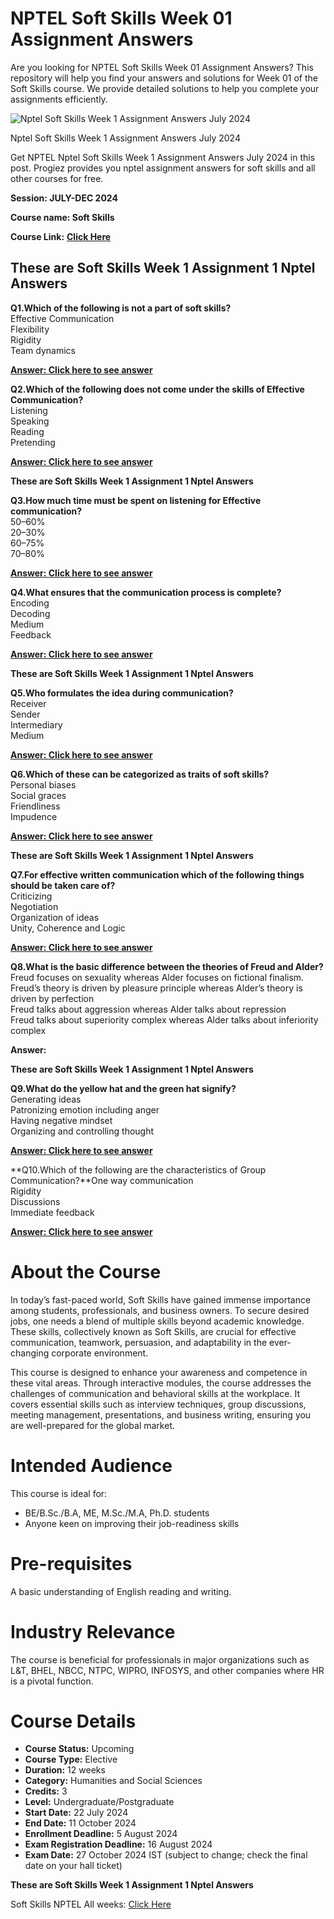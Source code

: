 # NPTEL Soft Skills Week 01 Assignment Answers

Are you looking for NPTEL Soft Skills Week 01 Assignment Answers? This repository will help you find your answers and solutions for Week 01 of the Soft Skills course. We provide detailed solutions to help you complete your assignments efficiently.

![Nptel Soft Skills Week 1 Assignment Answers July 2024](https://miro.medium.com/v2/resize:fit:875/1*_1W1t5B_7fEf0nxtP0aJlA.jpeg)

Nptel Soft Skills Week 1 Assignment Answers July 2024

Get NPTEL Nptel Soft Skills Week 1 Assignment Answers July 2024 in this post. Progiez provides you nptel assignment answers for soft skills and all other courses for free.

**Session: JULY-DEC 2024**

**Course name: Soft Skills**

**Course Link:** [**Click Here**](https://onlinecourses.nptel.ac.in/noc24_hs124/)


## These are Soft Skills Week 1 Assignment 1 Nptel Answers<a id="962f"></a>

**Q1.Which of the following is not a part of soft skills?**\
Effective Communication\
Flexibility\
Rigidity\
Team dynamics

[**Answer: Click here to see answer**](https://progiez.com/soft-skills-week-1-assignment-1-nptel-answers)

**Q2.Which of the following does not come under the skills of Effective Communication?**\
Listening\
Speaking\
Reading\
Pretending

[**Answer: Click here to see answer**](https://progiez.com/soft-skills-week-1-assignment-1-nptel-answers)

**These are Soft Skills Week 1 Assignment 1 Nptel Answers**

**Q3.How much time must be spent on listening for Effective communication?**\
50–60%\
20–30%\
60–75%\
70–80%

[**Answer: Click here to see answer**](https://progiez.com/soft-skills-week-1-assignment-1-nptel-answers)

**Q4.What ensures that the communication process is complete?**\
Encoding\
Decoding\
Medium\
Feedback

[**Answer: Click here to see answer**](https://progiez.com/soft-skills-week-1-assignment-1-nptel-answers)

**These are Soft Skills Week 1 Assignment 1 Nptel Answers**

**Q5.Who formulates the idea during communication?**\
Receiver\
Sender\
Intermediary\
Medium

[**Answer: Click here to see answer**](https://progiez.com/soft-skills-week-1-assignment-1-nptel-answers)

**Q6.Which of these can be categorized as traits of soft skills?**\
Personal biases\
Social graces\
Friendliness\
Impudence

[**Answer: Click here to see answer**](https://progiez.com/soft-skills-week-1-assignment-1-nptel-answers)

**These are Soft Skills Week 1 Assignment 1 Nptel Answers**

**Q7.For effective written communication which of the following things should be taken care of?**\
Criticizing\
Negotiation\
Organization of ideas\
Unity, Coherence and Logic

[**Answer: Click here to see answer**](https://progiez.com/soft-skills-week-1-assignment-1-nptel-answers)

**Q8.What is the basic difference between the theories of Freud and Alder?**\
Freud focuses on sexuality whereas Alder focuses on fictional finalism.\
Freud’s theory is driven by pleasure principle whereas Alder’s theory is driven by perfection\
Freud talks about aggression whereas Alder talks about repression\
Freud talks about superiority complex whereas Alder talks about inferiority complex

**Answer:**

**These are Soft Skills Week 1 Assignment 1 Nptel Answers**

**Q9.What do the yellow hat and the green hat signify?**\
Generating ideas\
Patronizing emotion including anger\
Having negative mindset\
Organizing and controlling thought

[**Answer: Click here to see answer**](https://progiez.com/soft-skills-week-1-assignment-1-nptel-answers)

**Q10.Which of the following are the characteristics of Group Communication?**One way communication\
Rigidity\
Discussions\
Immediate feedback

[**Answer: Click here to see answer**](https://progiez.com/soft-skills-week-1-assignment-1-nptel-answers)


# About the Course<a id="c4a1"></a>

In today’s fast-paced world, Soft Skills have gained immense importance among students, professionals, and business owners. To secure desired jobs, one needs a blend of multiple skills beyond academic knowledge. These skills, collectively known as Soft Skills, are crucial for effective communication, teamwork, persuasion, and adaptability in the ever-changing corporate environment.

This course is designed to enhance your awareness and competence in these vital areas. Through interactive modules, the course addresses the challenges of communication and behavioral skills at the workplace. It covers essential skills such as interview techniques, group discussions, meeting management, presentations, and business writing, ensuring you are well-prepared for the global market.


# Intended Audience<a id="372c"></a>

This course is ideal for:

- BE/B.Sc./B.A, ME, M.Sc./M.A, Ph.D. students
- Anyone keen on improving their job-readiness skills


# Pre-requisites<a id="55e7"></a>

A basic understanding of English reading and writing.


# Industry Relevance<a id="b2c3"></a>

The course is beneficial for professionals in major organizations such as L\&T, BHEL, NBCC, NTPC, WIPRO, INFOSYS, and other companies where HR is a pivotal function.


# Course Details<a id="8873"></a>

- **Course Status:** Upcoming
- **Course Type:** Elective
- **Duration:** 12 weeks
- **Category:** Humanities and Social Sciences
- **Credits:** 3
- **Level:** Undergraduate/Postgraduate
- **Start Date:** 22 July 2024
- **End Date:** 11 October 2024
- **Enrollment Deadline:** 5 August 2024
- **Exam Registration Deadline:** 16 August 2024
- **Exam Date:** 27 October 2024 IST (subject to change; check the final date on your hall ticket)

**These are Soft Skills Week 1 Assignment 1 Nptel Answers**

Soft Skills NPTEL All weeks: [Click Here](https://progiez.com/nptel-assignment-answers/soft-skills)

